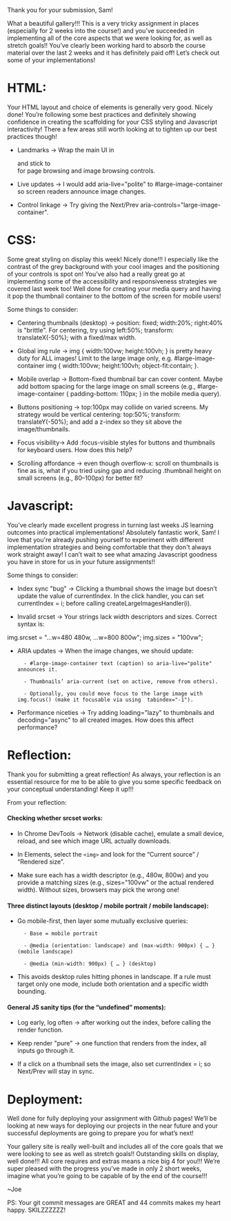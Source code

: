 Thank you for your submission, Sam!

What a beautiful gallery!!! This is a very tricky assignment in places (especially for 2 weeks into the course!) and you’ve succeeded in implementing all of the core aspects that we were looking for, as well as stretch goals!!
You’ve clearly been working hard to absorb the course material over the last 2 weeks and it has definitely paid off!
Let’s check out some of your implementations!

# HTML:

Your HTML layout and choice of elements is generally very good. Nicely done!
You’re following some best practices and definitely showing confidence in creating the scaffolding for your CSS styling and Javascript interactivity! There a few areas still worth looking at to tighten up our best practices though!

- Landmarks -> Wrap the main UI in <main> and stick to <nav> for page browsing and image browsing controls.

- Live updates -> I would add aria-live="polite" to #large-image-container so screen readers announce image changes.

- Control linkage -> Try giving the Next/Prev aria-controls="large-image-container".


# CSS:

Some great styling on display this week! Nicely done!!! I especially like the contrast of the grey background with your cool images and the positioning of your controls is spot on! You’ve also had a really great go at implementing some of the accessibility and responsiveness strategies we covered last week too! Well done for creating your media query and having it pop the thumbnail container to the bottom of the screen for mobile users!

Some things to consider:

- Centering thumbnails (desktop) -> position: fixed; width:20%; right:40% is "brittle". For centering, try using left:50%; transform: translateX(-50%); with a fixed/max width.

- Global img rule -> img { width:100vw; height:100vh; } is pretty heavy duty for ALL images! Limit to the large image only, e.g. #large-image-container img { width:100vw; height:100vh; object-fit:contain; }.

- Mobile overlap -> Bottom-fixed thumbnail bar can cover content. Maybe add bottom spacing for the large image on small screens (e.g., #large-image-container { padding-bottom: 110px; } in the mobile media query).

- Buttons positioning -> top:100px may collide on varied screens. My strategy would be vertical centering: top:50%; transform: translateY(-50%); and add a z-index so they sit above the image/thumbnails.

- Focus visibility-> Add :focus-visible styles for buttons and thumbnails for keyboard users. How does this help?

- Scrolling affordance -> even though overflow-x: scroll on thumbnails is fine as is, what if you tried using gap and reducing .thumbnail height on small screens (e.g., 80–100px) for better fit?

# Javascript:

You’ve clearly made excellent progress in turning last weeks JS learning outcomes into practical implementations! Absolutely fantastic work, Sam! I love that you're already pushing yourself to experiment with different implementation strategies and being comfortable that they don't always work straight away! I can’t wait to see what amazing Javascript goodness you have in store for us in your future assignments!!

Some things to consider:

- Index sync "bug" -> Clicking a thumbnail shows the image but doesn’t update the value of currentIndex. In the click handler, you can set currentIndex = i; before calling createLargeImagesHandler(i).

- Invalid srcset -> Your strings lack width descriptors and sizes. Correct syntax is:

 img.srcset = "…w=480 480w, …w=800 800w"; img.sizes = "100vw";

- ARIA updates -> When the image changes, we should update:

        - #large-image-container text (caption) so aria-live="polite" announces it.

        - Thumbnails’ aria-current (set on active, remove from others).

        - Optionally, you could move focus to the large image with img.focus() (make it focusable via using  tabindex="-1").

- Performance niceties -> Try adding loading="lazy" to thumbnails and decoding="async" to all created images. How does this affect performance?

# Reflection:

Thank you for submitting a great reflection! As always, your reflection is an essential resource for me to be able to give you some specific feedback on your conceptual understanding! Keep it up!!!

From your reflection:

#### Checking whether srcset works:

- In Chrome DevTools -> Network (disable cache), emulate a small device, reload, and see which image URL actually downloads.

- In Elements, select the `<img>` and look for the “Current source” / “Rendered size”.

- Make sure each has a width descriptor (e.g., 480w, 800w) and you provide a matching sizes (e.g., sizes="100vw" or the actual rendered width). Without sizes, browsers may pick the wrong one!

#### Three distinct layouts (desktop / mobile portrait / mobile landscape):

- Go mobile-first, then layer some mutually exclusive queries:

        - Base = mobile portrait

        - @media (orientation: landscape) and (max-width: 900px) { … } (mobile landscape)

        - @media (min-width: 900px) { … } (desktop)

- This avoids desktop rules hitting phones in landscape. If a rule must target only one mode, include both orientation and a specific width bounding.

#### General JS sanity tips (for the “undefined” moments):

- Log early, log often -> after working out the index, before calling the render function.

- Keep render "pure" -> one function that renders from the index, all inputs go through it.

- If a click on a thumbnail sets the image, also set currentIndex = i; so Next/Prev will stay in sync.

# Deployment:

Well done for fully deploying your assignment with Github pages!
We’ll be looking at new ways for deploying our projects in the near future and your successful deployments are going to prepare you for what’s next!

Your gallery site is really well-built and includes all of the core goals that we were looking to see as well as stretch goals!! Outstanding skills on display, well done!!!
All core requires and extras means a nice big 4 for you!!! We’re super pleased with the progress you’ve made in only 2 short weeks, imagine what you’re going to be capable of by the end of the course!!!

~Joe

PS: Your git commit messages are GREAT and 44 commits makes my heart happy. SKILZZZZZZ!